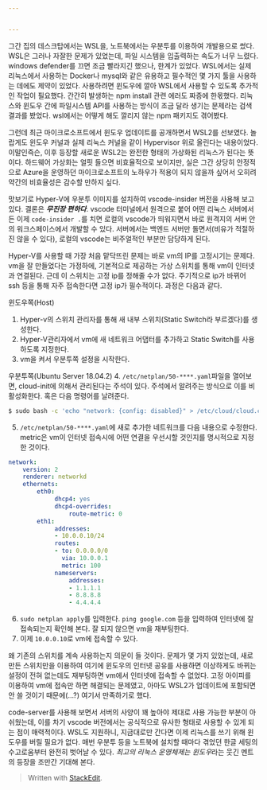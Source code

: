 ```yaml
---


---
```

그간 집의 데스크탑에서는 WSL을, 노트북에서는 우분투를 이용하여 개발용으로 썼다. WSL은 그러나 자잘한 문제가 있었는데, 파일 시스템을 입출력하는 속도가 너무 느렸다. windows defender를 끄면 조금 빨라지긴 했으나, 한계가 있었다. WSL에서는 실제 리눅스에서 사용하는 Docker나 mysql와 같은 유용하고 필수적인 몇 가지 툴을 사용하는 데에도 제약이 있었다. 사용하려면 윈도우에 깔아 WSL에서 사용할 수 있도록 추가적인 작업이 필요했다. 간간히 발생하는 npm install 관련 에러도 짜증에 한몫했다. 리눅스와 윈도우 간에 파일시스템 API를 사용하는 방식이 조금 달라 생기는 문제라는 검색 결과를 봤었다. wsl에서는 어떻게 해도 깔리지 않는 npm 패키지도 겪어봤다.

그런데 최근 마이크로소프트에서 윈도우 업데이트를 공개하면서 WSL2를 선보였다. 놀랍게도 윈도우 커널과 실제 리눅스 커널을 같이 Hypervisor 위로 올린다는 내용이었다. 이말인즉슨, 이후 등장할 새로운 WSL2는 완전한 형태의 가상화된 리눅스가 된다는 뜻이다. 하드웨어 가상화는 얼핏 들으면 비효율적으로 보이지만, 실은 그간 상당히 안정적으로 Azure을 운영하던 마이크로소프트의 노하우가 적용이 되지 않을까 싶어서 오히려 약간의 비효율성은 감수할 만하지 싶다.

맛보기로 Hyper-V에 우분투 이미지를 설치하여 vscode-insider 버전을 사용해 보고 있다. 결론은 ***무진장 편하다***. vscode 터미널에서 원격으로 붙어 어떤 리눅스 서버에서든 이제 `code-insider .`를 치면 로컬의  vscode가 띄워지면서 바로 원격지의 서버 안의 워크스페이스에서 개발할 수 있다. 서버에서는 백엔드 서버만 돌면서(비유가 적절하진 않을 수 있다), 로컬의 vscode는 비주얼적인 부분만 담당하게 된다. 

Hyper-V를 사용할 때 가장 처음 맡닥뜨린 문제는 바로 vm의 IP를 고정시기는 문제다. vm을 잘 만들었다는 가정하에, 기본적으로 제공하는 가상 스위치를 통해 vm이 인터넷과 연결된다. 근데 이 스위치는 고정 ip를 정해줄 수가 없다. 주기적으로 ip가 바뀌어 ssh 등을 통해 자주 접속한다면 고정 ip가 필수적이다. 과정은 다음과 같다. 

윈도우쪽(Host)
1. Hyper-v의 스위치 관리자를 통해 새 내부 스위치(Static Switch라 부르겠다)를 생성한다.
2. Hyper-V관리자에서 vm에 새 네트워크 어댑터를 추가하고 Static Switch를 사용하도록 지정한다.
3. vm을 켜서 우분투쪽 설정을 시작한다.


우분투쪽(Ubuntu Server 18.04.2)
4. `/etc/netplan/50-****.yaml`파일을 열어보면, cloud-init에 의해서 관리된다는 주석이 있다. 주석에서 알려주는 방식으로 이를 비활성화한다. 혹은 다음 명령어를 날려준다.
```bash
$ sudo bash -c 'echo "network: {config: disabled}" > /etc/cloud/cloud.cfg.d/99-disable-network-config.cfg'
```
5. `/etc/netplan/50-****.yaml`에 새로 추가한 네트워크를 다음 내용으로 수정한다. metric은 vm이 인터넷 접속시에 어떤 연결을 우선시할 것인지를 명시적으로 지정한 것이다. 
```yaml
network:
    version: 2
    renderer: networkd
    ethernets:
        eth0:
             dhcp4: yes
             dhcp4-overrides:
                 route-metric: 0
        eth1:
             addresses:
             - 10.0.0.10/24
             routes:
             - to: 0.0.0.0/0
               via: 10.0.0.1
               metric: 100
             nameservers:
                 addresses:
                 - 1.1.1.1
                 - 8.8.8.8
                 - 4.4.4.4
```
6. `sudo netplan apply`를 입력한다. `ping google.com` 등을 입력하여 인터넷에 잘 접속되는지 확인해 본다. 잘 되지 않으면 vm을 재부팅한다.
7. 이제 `10.0.0.10`로 vm에 접속할 수 있다.

왜 기존의 스위치를 계속 사용하는지 의문이 들 것이다. 문제가 몇 가지 있었는데, 새로 만든 스위치만을 이용하여 여기에 윈도우의 인터넷 공유를 사용하면 이상하게도 바뀌는 설정이 전혀 없는데도 재부팅하면 vm에서 인터넷에 접속할 수 없었다. 고정 아이피를 이용하여 vm에 접속만 하면 해결되는 문제였고, 아마도 WSL2가 업데이트에 포함되면 안 쓸 것이기 때문에(...?) 여기서 만족하기로 했다.

code-server를 사용해 보면서 서버의 사양이 꽤 높아야 제대로 사용 가능한 부분이 아쉬웠는데, 이를 차기 vscode 버전에서는 공식적으로 유사한 형태로 사용할 수 있게 되는 점이 매력적이다. WSL도 지원하니, 지금대로만 간다면 이제 리눅스를 쓰기 위해 윈도우를 버릴 필요가 없다. 매번 우분투 등을 노트북에 설치할 때마다 겪었던 한글 세팅의 수고로움부터 완전히 벗어날 수 있다. *최고의 리눅스 운영체제는 윈도우*라는 웃긴 멘트의 등장을 조만간 기대해 본다.

> Written with [StackEdit](https://stackedit.io/).



